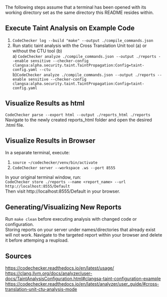The following steps assume that a terminal has been opened with its working directory set as the same directory this README resides within.

## Execute Taint Analysis on Example Code
1. `CodeChecker log --build "make" --output ./compile_commands.json`<br />
2. Run static taint analysis with the Cross Translation Unit tool (a) or without the CTU tool (b) <br />
   a) `CodeChecker analyze ./compile_commands.json --output ./reports --enable sensitive --checker-config clangsa:alpha.security.taint.TaintPropagation:Config=taint-config.yaml --ctu`<br />
   b)`CodeChecker analyze ./compile_commands.json --output ./reports --enable sensitive --checker-config clangsa:alpha.security.taint.TaintPropagation:Config=taint-config.yaml`<br />

## Visualize Results as html
`CodeChecker parse --export html --output ./reports_html ./reports`<br />
Navigate to the newly created reports_html folder and open the desired .html file.<br />

## Visualize Results in Browser
In a separate terminal, execute:<br />
1. `source ~/codechecker/venv/bin/activate`<br />
2. `CodeChecker server --workspace .ws --port 8555`<br />

In your original terminal window, run:<br />
`CodeChecker store ./reports --name <report_name> --url http://localhost:8555/Default`<br />
Then visit http://localhost:8555/Default in your browser.<br />

## Generating/Visualizing New Reports
Run `make clean` before executing analysis with changed code or configuration.<br />
Storing reports on your server under names/directories that already exist will not work. Navigate to the targeted report within your browser and delete it before attemping a reupload. <br />


## Sources
https://codechecker.readthedocs.io/en/latest/usage/  <br />
https://clang.llvm.org/docs/analyzer/user-docs/TaintAnalysisConfiguration.html#clangsa-taint-configuration-example    <br />
https://codechecker.readthedocs.io/en/latest/analyzer/user_guide/#cross-translation-unit-ctu-analysis-mode
